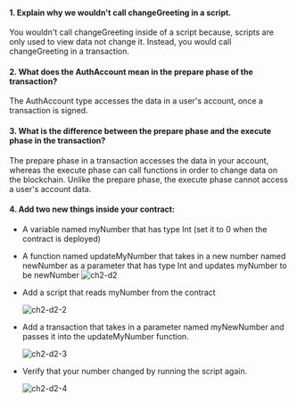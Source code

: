 #### 1. Explain why we wouldn't call changeGreeting in a script.

You wouldn't call changeGreeting inside of a script because, scripts are only used to view data not change it. Instead, you would call changeGreeting in a transaction. 

#### 2. What does the AuthAccount mean in the prepare phase of the transaction?

The AuthAccount type accesses the data in a user's account, once a transaction is signed. 

#### 3. What is the difference between the prepare phase and the execute phase in the transaction?

The prepare phase in a transaction accesses the data in your account, whereas the execute phase can call functions in order to change data on the blockchain. Unlike the prepare phase, the execute phase cannot access a user's account data. 

#### 4. Add two new things inside your contract:
- A variable named myNumber that has type Int (set it to 0 when the contract is deployed)
- A function named updateMyNumber that takes in a new number named newNumber as a parameter that has type Int and updates myNumber to be newNumber
![ch2-d2](https://user-images.githubusercontent.com/95149302/173110566-34624119-0c44-4c75-94fe-3d6b43d957b1.png)

- Add a script that reads myNumber from the contract

  ![ch2-d2-2](https://user-images.githubusercontent.com/95149302/173110829-f5347fb3-7034-44d3-ab18-b1a450674626.png)


- Add a transaction that takes in a parameter named myNewNumber and passes it into the updateMyNumber function. 

  ![ch2-d2-3](https://user-images.githubusercontent.com/95149302/173110837-15321fe8-5065-4470-a270-440faabc2b24.png)
  
 - Verify that your number changed by running the script again.
  
    ![ch2-d2-4](https://user-images.githubusercontent.com/95149302/173111174-a35e0f81-3480-44f5-914b-5f26ceefe0c1.png)




